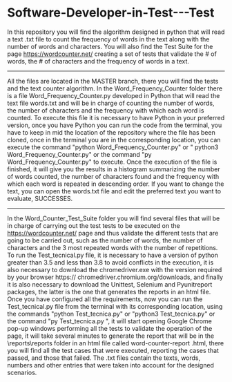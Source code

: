 # Software-Developer-in-Test---Test
In this repository you will find the algorithm designed in python that will read a text .txt file to count the frequency of words in the text along with the number of words and characters. You will also find the Test Suite for the page https://wordcounter.net/ creating a set of tests that validate the # of words, the # of characters and the frequency of words in a text.

____________________________________________________________________________________________________

All the files are located in the MASTER branch, there you will find the tests and the text counter algorithm.
In the Word_Frequency_Counter folder there is a file Word_Frequency_Counter.py developed in Python that will read the text file words.txt and will be in charge of counting the number of words, the number of characters and the frequency with which each word is counted.
To execute this file it is necessary to have Python in your preferred version, once you have Python you can run the code from the terminal, you have to keep in mid the location of the repository where the file has been cloned, once in the terminal you are in the corresponding location, you can execute the command "python Word_Frequency_Counter.py" or " python3 Word_Frequency_Counter.py" or the command "py Word_Frequency_Counter.py" to execute.
Once the execution of the file is finished, it will give you the results in a histogram summarizing the number of words counted, the number of characters found and the frequency with which each word is repeated in descending order.
If you want to change the text, you can open the words.txt file and edit the preferred text you want to evaluate, SUCCESSES.

____________________________________________________________________________________________________

In the Word_Counter_Test_Suite folder you will find several files that will be in charge of carrying out the test tests to be executed on the https://wordcounter.net/ page and thus validate the different tests that are going to be carried out, such as the number of words, the number of characters and the 3 most repeated words with the number of repetitions.
To run the Test_tecnical.py file, it is necessary to have a version of python greater than 3.5 and less than 3.8 to avoid conflicts in the execution, it is also necessary to download the chromedriver.exe with the version required by your browser https:// chromedriver.chromium.org/downloads, and finally it is also necessary to download the Unittest, Selenium and Pyunitreport packages, the latter is the one that generates the reports in an html file.
Once you have configured all the requirements, now you can run the Test_tecnical.py file from the terminal with its corresponding location, using the commands "python Test_tecnica.py" or "python3 Test_tecnica.py" or the command "py Test_tecnica.py ", it will start opening Google Chrome pop-up windows performing all the tests to validate the operation of the page, it will take several minutes to generate the report that will be in the \reports\reports folder in an html file called word-counter-report .html, there you will find all the test cases that were executed, reporting the cases that passed, and those that failed.
The .txt files contain the texts, words, numbers and other entries that were taken into account for the designed scenarios.
